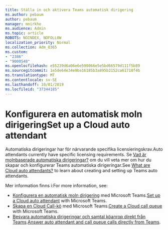 ```yaml
---
title: Ställa in och aktivera Teams automatisk dirigering
ms.author: pebaum
author: pebaum
manager: mnirkhe
ms.audience: Admin
ms.topic: article
ROBOTS: NOINDEX, NOFOLLOW
localization_priority: Normal
ms.collection: Adm_O365
ms.custom:
- "2386"
- "9000548"
ms.openlocfilehash: e55239d6a06e6e590066e5e5bd66579d111f5b89
ms.sourcegitcommit: 1e5de64e34e9ba16185b3a895b3152ca61718f4b
ms.translationtype: MT
ms.contentlocale: sv-SE
ms.lasthandoff: 10/01/2019
ms.locfileid: "37344185"
---
```

# <a name="set-up-a-cloud-auto-attendant"></a><span data-ttu-id="e57f2-102">Konfigurera en automatisk moln dirigering</span><span class="sxs-lookup"><span data-stu-id="e57f2-102">Set up a Cloud auto attendant</span></span>

<span data-ttu-id="e57f2-103">Automatiska dirigeringar har för närvarande specifika licensieringskrav.</span><span class="sxs-lookup"><span data-stu-id="e57f2-103">Auto attendants currently have specific licensing requirements.</span></span> <span data-ttu-id="e57f2-104">Se [Vad är molnbaserade automatiska dirigeringar?](https://docs.microsoft.com/microsoftteams/what-are-phone-system-auto-attendants) om du vill veta mer om hur du skapar och konfigurerar Teams automatiska dirigeringar.</span><span class="sxs-lookup"><span data-stu-id="e57f2-104">See [What are Cloud auto attendants?](https://docs.microsoft.com/microsoftteams/what-are-phone-system-auto-attendants) to learn about creating and setting up Teams auto attendants.</span></span> 

<span data-ttu-id="e57f2-105">Mer information finns i:</span><span class="sxs-lookup"><span data-stu-id="e57f2-105">For more information, see:</span></span>

- <span data-ttu-id="e57f2-106">[Konfigurera en automatisk moln dirigering](https://docs.microsoft.com/microsoftteams/create-a-phone-system-auto-attendant) med Microsoft Teams.</span><span class="sxs-lookup"><span data-stu-id="e57f2-106">[Set up a Cloud auto attendant](https://docs.microsoft.com/microsoftteams/create-a-phone-system-auto-attendant) with Microsoft Teams.</span></span> 
- <span data-ttu-id="e57f2-107">[Skapa en Cloud Call-kö](https://docs.microsoft.com/microsoftteams/create-a-phone-system-call-queue) med Microsoft Teams.</span><span class="sxs-lookup"><span data-stu-id="e57f2-107">[Create a Cloud call queue](https://docs.microsoft.com/microsoftteams/create-a-phone-system-call-queue) with Microsoft Teams.</span></span> 
- <span data-ttu-id="e57f2-108">[Besvara automatiska dirigeringar och samtal köanrop direkt från Teams](https://docs.microsoft.com/microsoftteams/answer-auto-attendant-and-call-queue-calls).</span><span class="sxs-lookup"><span data-stu-id="e57f2-108">[Answer auto attendant and call queue calls directly from Teams](https://docs.microsoft.com/microsoftteams/answer-auto-attendant-and-call-queue-calls).</span></span> 